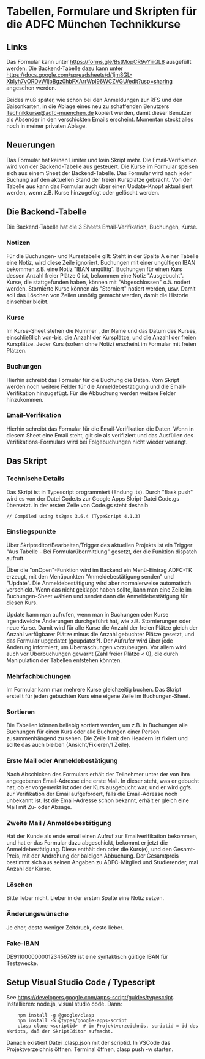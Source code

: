# Tabellen, Formulare und Skripten für die ADFC München Technikkurse

## Links

Das Formular kann unter https://forms.gle/BstMopCR9vYiiiQL8 ausgefüllt werden. Die Backend-Tabelle dazu kann unter
https://docs.google.com/spreadsheets/d/1jm8GL-Xblyh7vORDvWljbBgz0hbFXArrWpl96WCZVGU/edit?usp=sharing
angesehen werden.

Beides muß später, wie schon bei den Anmeldungen zur RFS und den Saisonkarten, in die Ablage eines neu zu schaffenden Benutzers Technikkurse@adfc-muenchen.de kopiert werden, damit dieser Benutzer als Absender in den verschickten Emails erscheint. Momentan steckt alles noch in meiner privaten Ablage.

## Neuerungen

Das Formular hat keinen Limiter und kein Skript mehr. Die Email-Verifikation wird von der Backend-Tabelle aus gesteuert. Die Kurse im Formular speisen sich aus einem Sheet der Backend-Tabelle. Das Formular wird nach jeder Buchung auf den aktuellen Stand der freien Kursplätze gebracht. Von der Tabelle aus kann das Formular auch über einen Update-Knopf aktualisiert werden, wenn z.B. Kurse hinzugefügt oder gelöscht werden.

## Die Backend-Tabelle

Die Backend-Tabelle hat die 3 Sheets Email-Verifikation, Buchungen, Kurse.

### Notizen

Für die Buchungen- und Kursetabelle gilt: Steht in der Spalte A einer Tabelle eine Notiz, wird diese Zeile ignoriert. Buchungen mit einer ungültigen IBAN bekommen z.B. eine Notiz "IBAN ungültig". Buchungen für einen Kurs dessen Anzahl freier Plätze 0 ist, bekommen eine Notiz "Ausgebucht".
Kurse, die stattgefunden haben, können mit "Abgeschlossen" o.ä. notiert werden. Stornierte Kurse können als "Storniert" notiert werden, usw. Damit soll das Löschen von Zeilen unnötig gemacht werden, damit die Historie einsehbar bleibt.

### Kurse

Im Kurse-Sheet stehen die Nummer , der Name und das Datum des Kurses, einschließlich von-bis, die Anzahl der Kursplätze, und die Anzahl der freien Kursplätze. Jeder Kurs (sofern ohne Notiz) erscheint im Formular mit freien Plätzen.

### Buchungen

Hierhin schreibt das Formular für die Buchung die Daten. Vom Skript werden noch weitere Felder für die Anmeldebestätigung und die Email-Verifikation hinzugefügt. Für die Abbuchung werden weitere Felder hinzukommen.

### Email-Verifikation

Hierhin schreibt das Formular für die Email-Verifikation die Daten. Wenn in diesem Sheet eine Email steht, gilt sie als verifiziert und das Ausfüllen des Verifikations-Formulars wird bei Folgebuchungen nicht wieder verlangt.

## Das Skript

### Technische Details

Das Skript ist in Typescript programmiert (Endung .ts). Durch "flask push" wird es von der Datei Code.ts zur Google Apps Skript-Datei Code.gs übersetzt. In der ersten Zeile von Code.gs steht deshalb

```
// Compiled using ts2gas 3.6.4 (TypeScript 4.1.3)
```

### Einstiegspunkte

Über Skripteditor/Bearbeiten/Trigger des aktuellen Projekts ist ein Trigger "Aus Tabelle - Bei Formularübermittlung" gesetzt, der die Funktion dispatch aufruft.

Über die "onOpen"-Funktion wird im Backend ein Menü-Eintrag ADFC-TK erzeugt, mit den Menüpunkten "Anmeldebestätigung senden" und "Update". Die Anmeldebestätigung wird aber normalerweise automatisch verschickt. Wenn das nicht geklappt haben sollte, kann man eine Zeile im Buchungen-Sheet wählen und sendet dann die Anmeldebestätigung für diesen Kurs.

Update kann man aufrufen, wenn man in Buchungen oder Kurse irgendwelche Änderungen durchgeführt hat, wie z.B. Stornierungen oder neue Kurse. Damit wird für alle Kurse die Anzahl der freien Plätze gleich der Anzahl verfügbarer Plätze minus die Anzahl gebuchter Plätze gesetzt, und das Formular upgedatet (geupdatet?). Der Aufrufer wird über jede Änderung informiert, um Überraschungen vorzubeugen. Vor allem wird auch vor Überbuchungen gewarnt (Zahl freier Plätze < 0), die durch Manipulation der Tabellen entstehen könnten.

### Mehrfachbuchungen

Im Formular kann man mehrere Kurse gleichzeitig buchen. Das Skript erstellt für jeden gebuchten Kurs eine eigene Zeile im Buchungen-Sheet.

### Sortieren

Die Tabellen können beliebig sortiert werden, um z.B. in Buchungen alle Buchungen für einen Kurs oder alle Buchungen einer Person zusammenhängend zu sehen. Die Zeile 1 mit den Headern ist fixiert und sollte das auch bleiben (Ansicht/Fixieren/1 Zeile).

### Erste Mail oder Anmeldebestätigung

Nach Abschicken des Formulars erhält der Teilnehmer unter der von ihm angegebenen Email-Adresse eine erste Mail. In dieser steht, was er gebucht hat, ob er vorgemerkt ist oder der Kurs ausgebucht war, und er wird ggfs. zur Verifikation der Email aufgefordert, falls die Email-Adresse noch unbekannt ist. Ist die Email-Adresse schon bekannt, erhält er gleich eine Mail mit Zu- oder Absage.

### Zweite Mail / Anmeldebestätigung

Hat der Kunde als erste email einen Aufruf zur Emailverifikation bekommen, und hat er das Formular dazu abgeschickt, bekommt er jetzt die Anmeldebestätigung. Diese enthält den oder die Kurs(e), und den Gesamt-Preis, mit der Androhung der baldigen Abbuchung. Der Gesamtpreis bestimmt sich aus seinen Angaben zu ADFC-Mitglied und Studierender, mal Anzahl der Kurse.

### Löschen

Bitte lieber nicht. Lieber in der ersten Spalte eine Notiz setzen.

### Änderungswünsche

Je eher, desto weniger Zeitdruck, desto lieber.

### Fake-IBAN

DE91100000000123456789 ist eine syntaktisch gültige IBAN für Testzwecke.

## Setup Visual Studio Code / Typescript

See https://developers.google.com/apps-script/guides/typescript.
Installieren: node.js, visual studio code.
Dann:

```
    npm install -g @google/clasp
    npm install -S @types/google-apps-script
    clasp clone <scriptid>  # im Projektverzeichnis, scriptid = id des skripts, daß der SkriptEditor aufmacht.
```

Danach existiert Datei .clasp.json mit der scriptid.
In VSCode das Projektverzeichnis öffnen. Terminal öffnen, clasp push -w starten.
